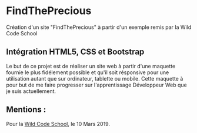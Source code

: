 # FindThePrecious
Création d'un site "FindThePrecious" à partir d'un exemple remis par la Wild Code School

## Intégration HTML5, CSS et Bootstrap
Le but de ce projet est de réaliser un site web à partir d'une maquette fournie le plus fidélement 
possible et qu'il soit résponsive pour une utilisation autant que sur ordinateur, tablette ou mobile.
Cette maquette à pour but de me faire progresser sur l'apprentissage Développeur Web que je suis actuellement.

## Mentions :
Pour la [Wild Code School](www.wildcodeschool.fr), le 10 Mars 2019.

